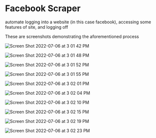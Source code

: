# Facebook Scraper
automate logging into a website (in this case facebook), accessing some features of site, and logging off


These are screenshots demonstrating the aforementioned process

![Screen Shot 2022-07-06 at 3 01 42 PM](https://user-images.githubusercontent.com/78768412/177624080-e14ea43f-afaf-4ed5-a5da-0a80593f5082.png)

![Screen Shot 2022-07-06 at 3 01 48 PM](https://user-images.githubusercontent.com/78768412/177624124-e01f90ec-b0cc-400a-bf91-799774f54237.png)

![Screen Shot 2022-07-06 at 3 01 52 PM](https://user-images.githubusercontent.com/78768412/177624145-ee7dfd2b-b38e-44e1-b723-2bea314e9ffb.png)

![Screen Shot 2022-07-06 at 3 01 55 PM](https://user-images.githubusercontent.com/78768412/177624188-b8050b97-0715-4dd8-b2a0-2d13a43e0652.png)

![Screen Shot 2022-07-06 at 3 02 01 PM](https://user-images.githubusercontent.com/78768412/177624220-f62152a3-8f69-485b-86e8-be2be4d53b69.png)

![Screen Shot 2022-07-06 at 3 02 04 PM](https://user-images.githubusercontent.com/78768412/177624249-44e0afd3-62fd-4fc4-8f33-b9d71ebda98d.png)

![Screen Shot 2022-07-06 at 3 02 10 PM](https://user-images.githubusercontent.com/78768412/177624271-44833376-dbea-4e6e-83de-a1627c3e0a69.png)

![Screen Shot 2022-07-06 at 3 02 15 PM](https://user-images.githubusercontent.com/78768412/177624313-ea335f12-0cc2-451d-a259-44ca0b81842e.png)

![Screen Shot 2022-07-06 at 3 02 19 PM](https://user-images.githubusercontent.com/78768412/177624371-34415541-7ab5-43f9-bf28-ef63420f2912.png)

![Screen Shot 2022-07-06 at 3 02 23 PM](https://user-images.githubusercontent.com/78768412/177624410-c0742a9d-bdc0-478e-a7b4-9ecf332d1713.png)
